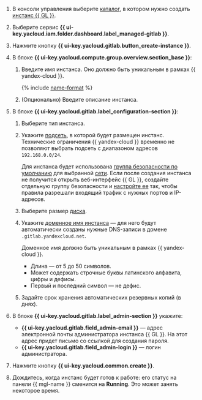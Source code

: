 1. В консоли управления выберите [каталог](../../resource-manager/concepts/resources-hierarchy.md#folder), в котором нужно создать [инстанс {{ GL }}](../../managed-gitlab/concepts/index.md#instance).
1. Выберите сервис **{{ ui-key.yacloud.iam.folder.dashboard.label_managed-gitlab }}**.
1. Нажмите кнопку **{{ ui-key.yacloud.gitlab.button_create-instance }}**.
1. В блоке **{{ ui-key.yacloud.compute.group.overview.section_base }}**:

   1. Введите имя инстанса. Оно должно быть уникальным в рамках {{ yandex-cloud }}.

      {% include [name-format](../name-format.md) %}

   1. (Опционально) Введите описание инстанса.

1. В блоке **{{ ui-key.yacloud.gitlab.label_configuration-section }}**:

   1. Выберите тип инстанса.
   1. Укажите [подсеть](../../vpc/concepts/network.md#subnet), в которой будет размещен инстанс. Технические ограничения {{ yandex-cloud }} временно не позволяют выбрать подсеть с диапазоном адресов `192.168.0.0/24`.

      Для инстанса будет использована [группа безопасности по умолчанию](../../vpc/concepts/security-groups.md#default-security-group) для выбранной [сети](../../vpc/concepts/network.md#network). Если после создания инстанса не получится открыть веб-интерфейс {{ GL }}, создайте отдельную группу безопасности и [настройте ее](../../managed-gitlab/operations/configure-security-group.md) так, чтобы правила разрешали входящий трафик с нужных портов и IP-адресов.

   1. Выберите размер [диска](../../compute/concepts/disk.md).
   1. Укажите [доменное имя инстанса](../../compute/concepts/network.md#hostname) — для него будут автоматически созданы нужные DNS-записи в домене `.gitlab.yandexcloud.net`.

      Доменное имя должно быть уникальным в рамках {{ yandex-cloud }}.

      * Длина — от 5 до 50 символов.
      * Может содержать строчные буквы латинского алфавита, цифры и дефисы.
      * Первый и последний символ — не дефис.

   1. Задайте срок хранения автоматических резервных копий (в днях).

1. В блоке **{{ ui-key.yacloud.gitlab.label_admin-section }}** укажите:
   * **{{ ui-key.yacloud.gitlab.field_admin-email }}** — адрес электронной почты администратора инстанса {{ GL }}. На этот адрес придет письмо со ссылкой для создания пароля.
   * **{{ ui-key.yacloud.gitlab.field_admin-login }}** — логин администратора.
1. Нажмите кнопку **{{ ui-key.yacloud.common.create }}**.
1. Дождитесь, когда инстанс будет готов к работе: его статус на панели {{ mgl-name }} сменится на **Running**. Это может занять некоторое время.
